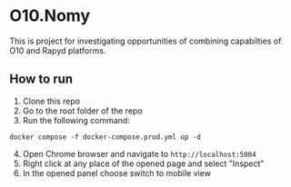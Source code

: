 # O10.Nomy

This is project for investigating opportunities of combining capabilties of O10 and Rapyd platforms.

## How to run

1. Clone this repo
2. Go to the root folder of the repo
3. Run the following command:

`docker compose -f docker-compose.prod.yml up -d`

4. Open Chrome browser and navigate to `http://localhost:5004`
5. Right click at any place of the opened page and select "Inspect"
6. In the opened panel choose switch to mobile view
